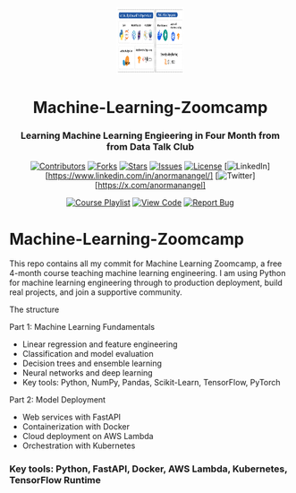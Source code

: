 <a id="readme-top"></a>

<div align="center">
  <img src="ml_zoomcamp_overview_horizontal_2025.png" alt="ML Zoomcamp Tech Stack" width="120" height="120">
  
  # Machine-Learning-Zoomcamp
  
  ### Learning Machine Learning Engieering in Four Month from from Data Talk Club
  
 [![Contributors][contributors-shield]][contributors-url]
[![Forks][forks-shield]][forks-url]
[![Stars][stars-shield]][stars-url]
[![Issues][issues-shield]][issues-url]
[![License][license-shield]][license-url]
[![LinkedIn][linkedin-shield]][https://www.linkedin.com/in/anormanangel/]
[![Twitter][twitter-shield]][https://x.com/anormanangel]

<!-- MARKDOWN LINKS & IMAGES -->
[contributors-shield]: https://img.shields.io/github/contributors/anormanangel/Machine-Learning-Zoomcamp.svg?style=for-the-badge
[contributors-url]: https://github.com/anormanangel/Machine-Learning-Zoomcamp/graphs/contributors
[forks-shield]: https://img.shields.io/github/forks/anormanangel/Machine-Learning-Zoomcamp.svg?style=for-the-badge
[forks-url]: https://github.com/anormanangel/Machine-Learning-Zoomcamp/network/members
[stars-shield]: https://img.shields.io/github/stars/anormanangel/Machine-Learning-Zoomcamp.svg?style=for-the-badge
[stars-url]: https://github.com/anormanangel/Machine-Learning-Zoomcamp/stargazers
[issues-shield]: https://img.shields.io/github/issues/anormanangel/Machine-Learning-Zoomcamp.svg?style=for-the-badge
[issues-url]: https://github.com/anormanangel/Machine-Learning-Zoomcamp/issues
[license-shield]: https://img.shields.io/github/license/anormanangel/Machine-Learning-Zoomcamp.svg?style=for-the-badge
[license-url]: https://github.com/anormanangel/Machine-Learning-Zoomcamp/blob/main/LICENSE
[linkedin-shield]: https://img.shields.io/badge/LinkedIn-0077B5?style=for-the-badge&logo=linkedin&logoColor=white
[twitter-shield]: https://img.shields.io/badge/X%20(Twitter)-000000?style=for-the-badge&logo=x&logoColor=white

  [<img src="https://img.shields.io/badge/Watch_Demo-FF0000?style=for-the-badge&logo=youtube&logoColor=white" alt="Course Playlist" />](https://www.youtube.com/watch?v=Crm_5n4mvmg&list=PL3MmuxUbc_hIhxl5Ji8t4O6lPAOpHaCLR&index=4)
  [<img src="https://img.shields.io/badge/View_Code-181717?style=for-the-badge&logo=github&logoColor=white" alt="View Code" />](https://github.com/anormanangel/Machine-Learning-Zoomcamp)
  [<img src="https://img.shields.io/badge/Report_Bug-F44336?style=for-the-badge&logo=bug&logoColor=white" alt="Report Bug" />](https://github.com/anormanangel/Machine-Learning-Zoomcamp/issues)
</div>



# Machine-Learning-Zoomcamp

This repo contains all my commit for Machine Learning Zoomcamp, a free 4-month course teaching machine learning engineering. I am using Python for machine learning engineering through to production deployment, build real projects, and join a supportive community. 


The structure

Part 1: Machine Learning Fundamentals
- Linear regression and feature engineering
- Classification and model evaluation
- Decision trees and ensemble learning
- Neural networks and deep learning
- Key tools: Python, NumPy, Pandas, Scikit-Learn, TensorFlow, PyTorch

Part 2: Model Deployment
- Web services with FastAPI
- Containerization with Docker
- Cloud deployment on AWS Lambda
- Orchestration with Kubernetes

### Key tools: Python, FastAPI, Docker, AWS Lambda, Kubernetes, TensorFlow Runtime


